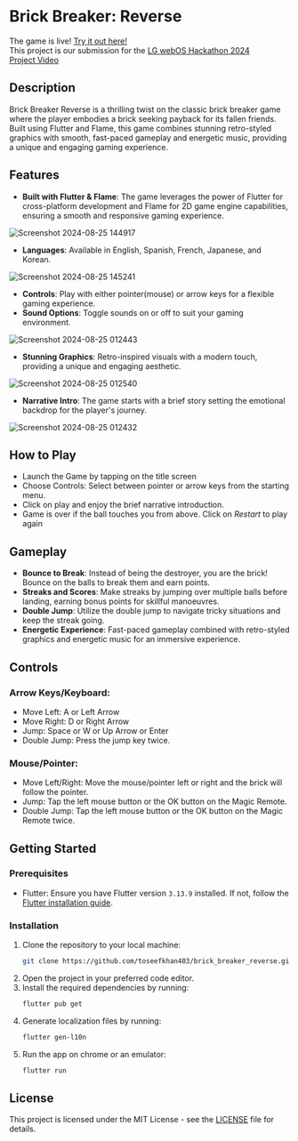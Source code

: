# Brick Breaker: Reverse
The game is live! [Try it out here!](https://toseefkhan403.github.io/brick_breaker_reverse/)\
This project is our submission for the [LG webOS Hackathon 2024](https://weboshackathon.lge.com/)\
[Project Video](https://youtu.be/OzWRDKzxePI)

## Description
Brick Breaker Reverse is a thrilling twist on the classic brick breaker game where the player embodies a brick seeking payback for its fallen friends. Built using Flutter and Flame, this game combines stunning retro-styled graphics with smooth, fast-paced gameplay and energetic music, providing a unique and engaging gaming experience.

## Features

- **Built with Flutter & Flame**: The game leverages the power of Flutter for cross-platform development and Flame for 2D game engine capabilities, ensuring a smooth and responsive gaming experience.

![Screenshot 2024-08-25 144917](https://github.com/user-attachments/assets/14f9c643-266e-4121-9b1f-3aee3043ac7a)

- **Languages**: Available in English, Spanish, French, Japanese, and Korean.

![Screenshot 2024-08-25 145241](https://github.com/user-attachments/assets/3467a480-cdec-402e-a157-a5600658bc49)

- **Controls**: Play with either pointer(mouse) or arrow keys for a flexible gaming experience.
- **Sound Options**: Toggle sounds on or off to suit your gaming environment.

![Screenshot 2024-08-25 012443](https://github.com/user-attachments/assets/904e20d6-0123-4768-9156-249676b5fabf)

- **Stunning Graphics**: Retro-inspired visuals with a modern touch, providing a unique and engaging aesthetic.

![Screenshot 2024-08-25 012540](https://github.com/user-attachments/assets/b96a9d38-b684-48e6-a1ec-abae9bd86c02)

- **Narrative Intro**: The game starts with a brief story setting the emotional backdrop for the player's journey.

![Screenshot 2024-08-25 012432](https://github.com/user-attachments/assets/9d24557d-8d3a-49ac-ad97-41c4177500fc)

## How to Play
- Launch the Game by tapping on the title screen
- Choose Controls: Select between pointer or arrow keys from the starting menu.
- Click on play and enjoy the brief narrative introduction.
- Game is over if the ball touches you from above. Click on *Restart* to play again

## Gameplay
- **Bounce to Break**: Instead of being the destroyer, you are the brick! Bounce on the balls to break them and earn points.
- **Streaks and Scores**: Make streaks by jumping over multiple balls before landing, earning bonus points for skillful manoeuvres.
- **Double Jump**: Utilize the double jump to navigate tricky situations and keep the streak going.
- **Energetic Experience**: Fast-paced gameplay combined with retro-styled graphics and energetic music for an immersive experience.

## Controls
### Arrow Keys/Keyboard:
- Move Left: A or Left Arrow
- Move Right: D or Right Arrow
- Jump: Space or W or Up Arrow or Enter
- Double Jump: Press the jump key twice.
### Mouse/Pointer:
- Move Left/Right: Move the mouse/pointer left or right and the brick will follow the pointer.
- Jump: Tap the left mouse button or the OK button on the Magic Remote.
- Double Jump: Tap the left mouse button or the OK button on the Magic Remote twice.

## Getting Started

### Prerequisites

- Flutter: Ensure you have Flutter version `3.13.9` installed. If not, follow the [Flutter installation guide](https://flutter.dev/docs/get-started/install).

### Installation

1. Clone the repository to your local machine:
   ```bash
   git clone https://github.com/toseefkhan403/brick_breaker_reverse.git
2. Open the project in your preferred code editor.
3. Install the required dependencies by running:
    ```bash
   flutter pub get
4. Generate localization files by running:
    ```bash
   flutter gen-l10n
6. Run the app on chrome or an emulator:
    ```bash
   flutter run
## License
This project is licensed under the MIT License - see the [LICENSE](LICENSE.md) file for details.
